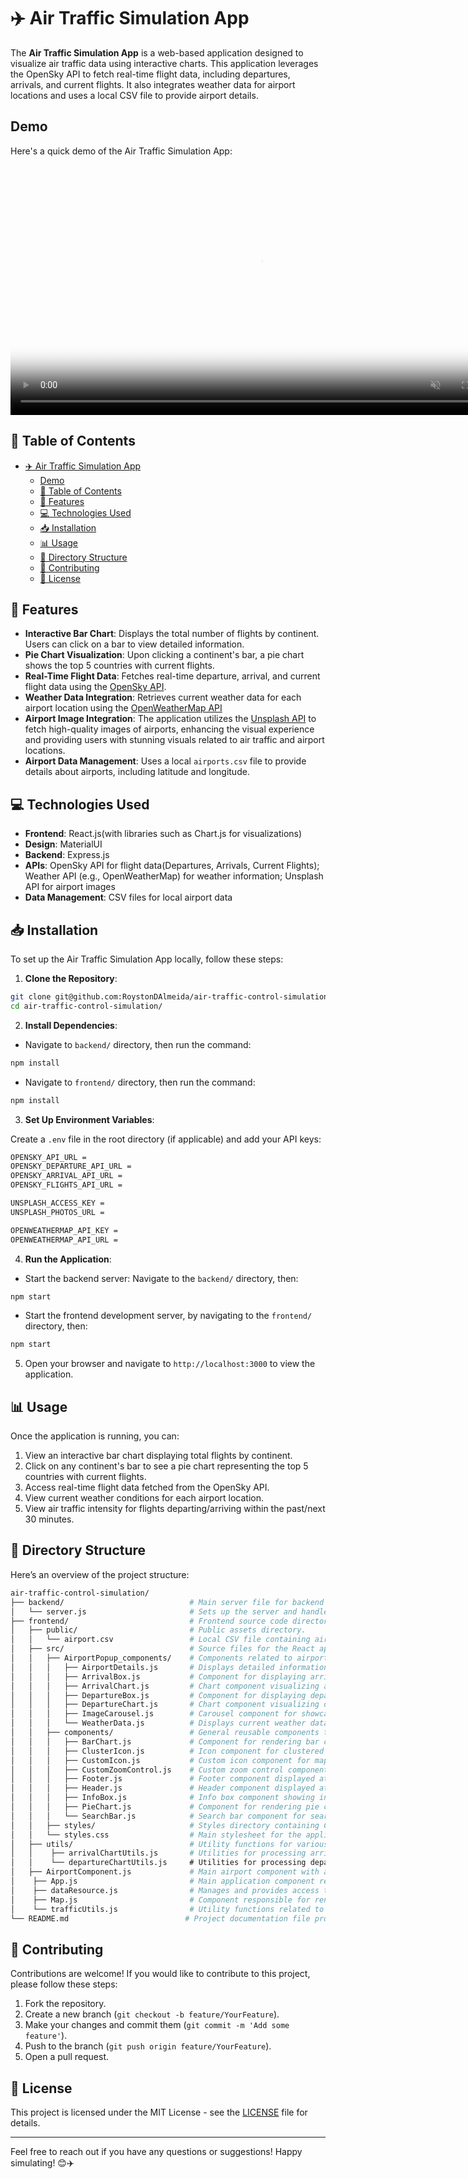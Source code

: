 # ✈️ Air Traffic Simulation App

The **Air Traffic Simulation App** is a web-based application designed to visualize air traffic data using interactive charts. This application leverages the OpenSky API to fetch real-time flight data, including departures, arrivals, and current flights. It also integrates weather data for airport locations and uses a local CSV file to provide airport details.

## Demo

Here's a quick demo of the Air Traffic Simulation App:

<video width="800" max-width="100%" controls loop muted poster="./frontend/public/demo_poster.png">
  <source src="./frontend/public/Air_Traffic_Control_Simulation.mp4" type="video/mp4">
  Your browser does not support the video tag.
</video>

## 📖 Table of Contents

- [✈️ Air Traffic Simulation App](#️-air-traffic-simulation-app)
  - [Demo](#demo)
  - [📖 Table of Contents](#-table-of-contents)
  - [🚀 Features](#-features)
  - [💻 Technologies Used](#-technologies-used)
  - [📥 Installation](#-installation)
  - [📊 Usage](#-usage)
  - [📂 Directory Structure](#-directory-structure)
  - [🤝 Contributing](#-contributing)
  - [📄 License](#-license)

## 🚀 Features

- **Interactive Bar Chart**: Displays the total number of flights by continent. Users can click on a bar to view detailed information.
- **Pie Chart Visualization**: Upon clicking a continent's bar, a pie chart shows the top 5 countries with current flights.
- **Real-Time Flight Data**: Fetches real-time departure, arrival, and current flight data using the [OpenSky API](https://opensky-network.org/).
- **Weather Data Integration**: Retrieves current weather data for each airport location
using the [OpenWeatherMap API](https://openweathermap.org/)
- **Airport Image Integration**: The application utilizes the [Unsplash API](https://unsplash.com/) to fetch high-quality images of airports, enhancing the visual experience and providing users with stunning visuals related to air traffic and airport locations.
- **Airport Data Management**: Uses a local `airports.csv` file to provide details about airports, including latitude and longitude.

## 💻 Technologies Used

- **Frontend**: React.js(with libraries such as Chart.js for visualizations)
- **Design**: MaterialUI
- **Backend**: Express.js
- **APIs**: OpenSky API for flight data(Departures, Arrivals, Current Flights); Weather API (e.g., OpenWeatherMap) for weather information; Unsplash API for airport images
- **Data Management**: CSV files for local airport data

## 📥 Installation

To set up the Air Traffic Simulation App locally, follow these steps:

1. **Clone the Repository**:

```bash
git clone git@github.com:RoystonDAlmeida/air-traffic-control-simulation.git
cd air-traffic-control-simulation/
```

2. **Install Dependencies**:

- Navigate to `backend/` directory, then run the command:
```bash
npm install
```

- Navigate to `frontend/` directory, then run the command:
```bash
npm install
```

3. **Set Up Environment Variables**:

Create a `.env` file in the root directory (if applicable) and add your API keys:

```bash
OPENSKY_API_URL = 
OPENSKY_DEPARTURE_API_URL =
OPENSKY_ARRIVAL_API_URL = 
OPENSKY_FLIGHTS_API_URL =

UNSPLASH_ACCESS_KEY =
UNSPLASH_PHOTOS_URL =

OPENWEATHERMAP_API_KEY = 
OPENWEATHERMAP_API_URL =
```

4. **Run the Application**:

- Start the backend server:
Navigate to the `backend/` directory, then:

```bash
npm start
```
- Start the frontend development server, by navigating to the `frontend/` directory, then:

```bash
npm start
```

5. Open your browser and navigate to `http://localhost:3000` to view the application.

## 📊 Usage

Once the application is running, you can:

1. View an interactive bar chart displaying total flights by continent.
2. Click on any continent's bar to see a pie chart representing the top 5 countries with current flights.
3. Access real-time flight data fetched from the OpenSky API.
4. View current weather conditions for each airport location.
5. View air traffic intensity for flights departing/arriving within the past/next 30 minutes.

## 📂 Directory Structure

Here’s an overview of the project structure:

```bash
air-traffic-control-simulation/
├── backend/                            # Main server file for backend operations.
│   └── server.js                       # Sets up the server and handles API requests.
├── frontend/                           # Frontend source code directory.
│   ├── public/                         # Public assets directory.
│   │   └── airport.csv                 # Local CSV file containing airport data.
│   ├── src/                            # Source files for the React application.
│   │   ├── AirportPopup_components/    # Components related to airport popups.
│   │   │   ├── AirportDetails.js       # Displays detailed information about selected airports.
│   │   │   ├── ArrivalBox.js           # Component for displaying arrival flight details.
│   │   │   ├── ArrivalChart.js         # Chart component visualizing arrival flights data.
│   │   │   ├── DepartureBox.js         # Component for displaying departure flight details.
│   │   │   ├── DepartureChart.js       # Chart component visualizing departure flights data.
│   │   │   ├── ImageCarousel.js        # Carousel component for showcasing airport images.
│   │   │   └── WeatherData.js          # Displays current weather data for airports.
│   │   ├── components/                 # General reusable components throughout the app.
│   │   │   ├── BarChart.js             # Component for rendering bar chart visualizations.
│   │   │   ├── ClusterIcon.js          # Icon component for clustered markers on maps.
│   │   │   ├── CustomIcon.js           # Custom icon component for map markers.
│   │   │   ├── CustomZoomControl.js    # Custom zoom control component for maps.
│   │   │   ├── Footer.js               # Footer component displayed at the bottom of the app.
│   │   │   ├── Header.js               # Header component displayed at the top of the app.
│   │   │   ├── InfoBox.js              # Info box component showing information on maps.
│   │   │   ├── PieChart.js             # Component for rendering pie chart visualizations.
│   │   │   └── SearchBar.js            # Search bar component for searching airports.
│   │   ├── styles/                     # Styles directory containing CSS files.
│   │   └── styles.css                  # Main stylesheet for the application’s styling.
│   ├── utils/                          # Utility functions for various functionalities.
│   │    ├── arrivalChartUtils.js       # Utilities for processing arrival chart data.
│   │    └── departureChartUtils.js     # Utilities for processing departure chart data.
│   ├── AirportComponent.js             # Main airport component with airport images, weather data.
│    ├── App.js                         # Main application component rendering the overall app structure.
│    ├── dataResource.js                # Manages and provides access to various data resources used in the app. 
│    ├── Map.js                         # Component responsible for rendering maps and handling map-related logic. 
│    └── trafficUtils.js                # Utility functions related to processing traffic data. 
└── README.md                          # Project documentation file providing an overview and instructions.
```

## 🤝 Contributing

Contributions are welcome! If you would like to contribute to this project, please follow these steps:

1. Fork the repository.
2. Create a new branch (`git checkout -b feature/YourFeature`).
3. Make your changes and commit them (`git commit -m 'Add some feature'`).
4. Push to the branch (`git push origin feature/YourFeature`).
5. Open a pull request.

## 📄 License

This project is licensed under the MIT License - see the [LICENSE](https://opensource.org/licenses/MIT) file for details.

---

Feel free to reach out if you have any questions or suggestions! Happy simulating! 😊✈️